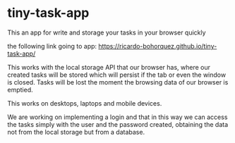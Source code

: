 # tiny-task-app
This an app for write and storage your tasks in your browser quickly

the following link going to app:
https://ricardo-bohorquez.github.io/tiny-task-app/

This works with the local storage API that our browser has, where our created tasks will be stored which will persist if the tab or even the window is closed. Tasks will be lost the moment the browsing data of our browser is emptied.

This works on desktops, laptops and mobile devices. 

We are working on implementing a login and that in this way we can access the tasks simply with the user and the password created, obtaining the data not from the local storage but from a database.
